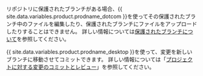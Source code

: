 リポジトリに保護されたブランチがある場合、{{ site.data.variables.product.prodname_dotcom }}を使ってその保護されたブランチ中のファイルを編集したり、保護されたブランチにファイルをアップロードしたりすることはできません。 詳しい情報については[保護されたブランチについて](/articles/about-protected-branches)を参照してください。

{{ site.data.variables.product.prodname_desktop }}を使って、変更を新しいブランチに移動させてコミットできます。 詳しい情報については「[プロジェクトに対する変更のコミットとレビュー](/desktop/contributing-to-projects/committing-and-reviewing-changes-to-your-project)」を参照してください。
